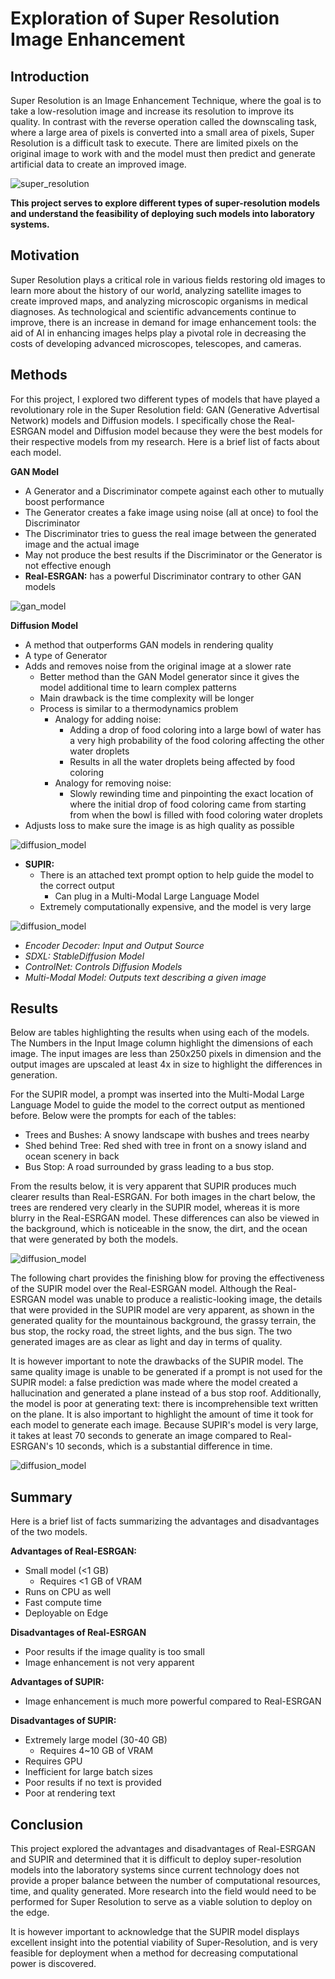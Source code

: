 # Exploration of Super Resolution Image Enhancement

## Introduction
Super Resolution is an Image Enhancement Technique, where the goal is to take a low-resolution image and increase its resolution to improve its quality. In contrast with the reverse operation called the downscaling task, where a large area of pixels is converted into a small area of pixels, Super Resolution is a difficult task to execute. There are limited pixels on the original image to work with and the model must then predict and generate artificial data to create an improved image. 

![super_resolution](./imgs/super_resolution.png)

**This project serves to explore different types of super-resolution models and understand the feasibility of deploying such models into laboratory systems.**

## Motivation
Super Resolution plays a critical role in various fields restoring old images to learn more about the history of our world, analyzing satellite images to create improved maps, and analyzing microscopic organisms in medical diagnoses. As technological and scientific advancements continue to improve, there is an increase in demand for image enhancement tools: the aid of AI in enhancing images helps play a pivotal role in decreasing the costs of developing advanced microscopes, telescopes, and cameras.

## Methods
For this project, I explored two different types of models that have played a revolutionary role in the Super Resolution field: GAN (Generative Advertisal Network) models and Diffusion models. I specifically chose the Real-ESRGAN model and Diffusion model because they were the best models for their respective models from my research. Here is a brief list of facts about each model.

**GAN Model**
- A Generator and a Discriminator compete against each other to mutually boost performance
- The Generator creates a fake image using noise (all at once) to fool the Discriminator
- The Discriminator tries to guess the real image between the generated image and the actual image
- May not produce the best results if the Discriminator or the Generator is not effective enough 
- **Real-ESRGAN:** has a powerful Discriminator contrary to other GAN models

![gan_model](./imgs/super_resolution_gan_model.png)

**Diffusion Model**
- A method that outperforms GAN models in rendering quality
- A type of Generator
- Adds and removes noise from the original image at a slower rate
  - Better method than the GAN Model generator since it gives the model additional time to learn complex patterns
  - Main drawback is the time complexity will be longer
  - Process is similar to a thermodynamics problem
    - Analogy for adding noise:
      - Adding a drop of food coloring into a large bowl of water has a very high probability of the food coloring affecting the other water droplets
      - Results in all the water droplets being affected by food coloring
    - Analogy for removing noise:
      - Slowly rewinding time and pinpointing the exact location of where the initial drop of food coloring came from starting from when the bowl is filled with food coloring water droplets 
- Adjusts loss to make sure the image is as high quality as possible

![diffusion_model](./imgs/super_resolution_diffusion_model.png)

- **SUPIR:**
  - There is an attached text prompt option to help guide the model to the correct output
    - Can plug in a Multi-Modal Large Language Model
  - Extremely computationally expensive, and the model is very large

![diffusion_model](./imgs/super_resolution_supir_arch.png)

  - *Encoder Decoder: Input and Output Source*
  - *SDXL: StableDiffusion Model*
  - *ControlNet: Controls Diffusion Models*
  - *Multi-Modal Model: Outputs text describing a given image*

## Results

Below are tables highlighting the results when using each of the models. The Numbers in the Input Image column highlight the dimensions of each image. The input images are less than 250x250 pixels in dimension and the output images are upscaled at least 4x in size to highlight the differences in generation.

For the SUPIR model, a prompt was inserted into the Multi-Modal Large Language Model to guide the model to the correct output as mentioned before. Below were the prompts for each of the tables:
- Trees and Bushes: A snowy landscape with bushes and trees nearby
- Shed behind Tree: Red shed with tree in front on a snowy island and ocean scenery in back
- Bus Stop: A road surrounded by grass leading to a bus stop.

From the results below, it is very apparent that SUPIR produces much clearer results than Real-ESRGAN. For both images in the chart below, the trees are rendered very clearly in the SUPIR model, whereas it is more blurry in the Real-ESRGAN model. These differences can also be viewed in the background, which is noticeable in the snow, the dirt, and the ocean that were generated by both the models.

![diffusion_model](./imgs/super_resolution_results1.png)

The following chart provides the finishing blow for proving the effectiveness of the SUPIR model over the Real-ESRGAN model. Although the Real-ESRGAN model was unable to produce a realistic-looking image, the details that were provided in the SUPIR model are very apparent, as shown in the generated quality for the mountainous background, the grassy terrain, the bus stop, the rocky road, the street lights, and the bus sign. The two generated images are as clear as light and day in terms of quality.

It is however important to note the drawbacks of the SUPIR model. The same quality image is unable to be generated if a prompt is not used for the SUPIR model: a false prediction was made where the model created a hallucination and generated a plane instead of a bus stop roof. Additionally, the model is poor at generating text: there is incomprehensible text written on the plane. It is also important to highlight the amount of time it took for each model to generate each image. Because SUPIR's model is very large, it takes at least 70 seconds to generate an image compared to Real-ESRGAN's 10 seconds, which is a substantial difference in time.

![diffusion_model](./imgs/super_resolution_results2.png)

## Summary

Here is a brief list of facts summarizing the advantages and disadvantages of the two models.

**Advantages of Real-ESRGAN:**
- Small model (<1 GB)
  - Requires <1 GB of VRAM
- Runs on CPU as well
- Fast compute time
- Deployable on Edge

**Disadvantages of Real-ESRGAN**
- Poor results if the image quality is too small
- Image enhancement is not very apparent

**Advantages of SUPIR:**
- Image enhancement is much more powerful compared to Real-ESRGAN

**Disadvantages of SUPIR:**
- Extremely large model (30-40 GB)
  - Requires 4~10 GB of VRAM
- Requires GPU
- Inefficient for large batch sizes
- Poor results if no text is provided
- Poor at rendering text

## Conclusion

This project explored the advantages and disadvantages of Real-ESRGAN and SUPIR and determined that it is difficult to deploy super-resolution models into the laboratory systems since current technology does not provide a proper balance between the number of computational resources, time, and quality generated. More research into the field would need to be performed for Super Resolution to serve as a viable solution to deploy on the edge.

It is however important to acknowledge that the SUPIR model displays excellent insight into the potential viability of Super-Resolution, and is very feasible for deployment when a method for decreasing computational power is discovered.

